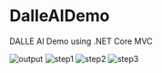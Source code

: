 # DalleAIDemo
DALLE AI Demo using .NET Core MVC

![output](https://lh3.googleusercontent.com/fife/APg5EObkpdDjQi5Q-UAfCTTNYaKWzg0uYhG7mRlf2sOtRwugR-4rzuiEoKDMtih-xXWdp7S-G6eOD9UHkTdO_2XiqWlUPu820OH4QjB9RSACCvJUJOYPCVg5l0ugqHs_lppf0N964ytffWsglWnrvgixLwKPh_F7xJjibR0rK-BFoCzlyS_1OLDGQ0EsWlu1L3aHd-FHRhu7-yDVHu_EDExScDrmJZ4AcU2Ftj0ux2O60b2bkeB7qMUo9E_aGWu1xh1XPdtWcX9fCvEjO1Rch0xRfcIsPnBWkeeKMI9kWag3tG8UgaI0aSOPK47r4M-CP7aGWKnsD985NJwGvzDLJRNJqibumPdKBBUXdcwe-HrKYj6QVrjzKWjrq_88mIiZ91b7_Qinq2wVT3XQ55hJ6Q8KGQ2X3ywNXMJOFQCylmCOyokcqwAzsCCqQlAhjpBOC9V5vDalHcpGxsmsXubC3dq9cpNBHQIPblbjEfGp8pGyC7tsNouNYVNKT7GR-euplkRXZ7KDOSqIu6JL985jTTv-YqS9-cnI_X9M4C2rOVQzD1OX5-ig92jPp8zC2RaEjG1vZXUmWlhA-HwITTAoam2sSomLiROr31Y6TFa3ApgtEyoAWB4hH8VklyBzsSCHOn3OVp1R7fvphArHgMj_kokBDsdiDNh1Iep0ijqRg2VTRCMctSUsG2wDbfblDN-mFa5hzFXrsJJytu6xB-Ix5PuqaZZ5SFw0aVem5kPNEiRnHW7kXQgtLO99ETR_ErN_aOvxUTsCZnErnYA8lVNiEZi_lVmgaCIw0dXwcaUiQ47-PyfGtRuv2u_prBVRlgCwMUYnjEMa6r2ykEejN77HFdjq73ELI8aO2slQejqJh6fhy6u5pcyBDPEocBLWF2Vz52wIXAZy1WqqW8zGEoYZ4M7jHPWR9Qz7OgZQR3N6P-TRmaqZUrfl7LGQda_3bbylx3flG2MnASHlDKxv6EmS7Gf2Y_qJxCJrytbspE-vTZzRzcmEZ28PaVLu01kmeByYf06ZHrCYf62eAc6C8KesqgXTyntSY7f0X7EIVlUAynB2BhIQoNZMRU2gTq_ZQ5ek4hMYXHvlBl0oOnEJOCNfCcS-IWu_oJj9yUbZtsa8ZNMng6rgQL-ISotPTI_sk96TmQHbQ8XKqfPGhp7z8545ahXZj-foJRCqnUtzWR5RVnlcblQDHsWnO7mgN9apx3MFsfBZ44bs091Q-noYa9p8_G7DN8P8LFC_DT7a2qbKd_aaZveje20sG-qOw97pnAWLUUufmiXaPYZvBDEiWqdpWfPRpAdDryF3OWNBu_tlpupNT_-3KWkX1ghyMGnEu6FxXxav8UgTbkuddO2i6EkQ22uh-bpGpzrStRhX74nkHmoLkeA3aYoDR6t0bK5Ui-oiHmR9R8LPFHCphNhMgJOgXC0DKHqzq3vHBqwtT7sSlZeAo8kmdKas15IhHGuQmg-Tdfu8Nny6oN7bxaagdFT8M3YYjCO2KA=w2560-h1158)
![step1](https://lh3.googleusercontent.com/fife/APg5EOZFq_Dv6d9Hjg_a0ImUsCEpZKxde9xFbSuhndzIRozybdnNJTy-k2kENMEdnmLJY2DN2IxdWZz90hcKs6pKs_IIwGSmvOuJgHpMRtrDjFL8rHZ62rDhjWIaW26f6TiZr19yBNiCkqjm8zCHgIhVLulLmkBFklGDJZctnsV0x1gwgSy-gTARg6MFiyVbroKqXBCNpTYiPUXK4bvk4RE1K-OhlK8_rGboyIRyIBckBlj6-PAH7gGaRPIWbbEqcar29ykHvgsio8Kl8WVRsRbK8kDsHkgwHXJdNv1fSVzDOgOXHsT5I5D-BBdfN1tkSsM4S2H9qtQ_wydov9fLLUpm6jJGxszmPBlpAjugL_5rhWNZBdrhBcBLCv66VSEdtt3k8pM5sIvobRod6OgLYkNkA81cHV9DAOmsg1KV9vBCKammNAuTFJfb-kS_G5SdoFrTBz785q_GxkgFodSkc86SiDabpCep-68FKAGz45c9dxpfAAWOo9u16SLL9ppaMnm0HOCntZR39_ok9bxbX6SMM5Ut1Fs5qQHcE69n2YRG8CrdFrKhUDN6X2QH4CBME59v6M4SZp5uHoELhtz_cBauV-50op3mSDh0_IRcm3WD3Cr6QDlUoKOM_O_zTwrry59K8T-cE5IY_EpK0jtb3fI6Sm6nG3ptGDSYUrKK7daVoKXJ0vmNMyqhje9bzmIHPH0McGNpoUaBUqlL2v1E5vao8-7EEqlKJx99rkOFcJiAXZDDlygjexO7buAr_TwNZpx03qaVINlQTYh91LSfz583C5MeVkOQLj1LoGMybTgeeDiGIhKPyRD1mOFfBsHnswD6413BYcJ6kbOF5_hD-4OfToFiEC0PJM5XiVO-c9pJ84gxhwo3jxBg38_jgRjkUuAYpiDldjv6FcgZuAwMw794xdGxph-_CKDKduF-874n19mq3dM0hzZewvvdK6i7nv9l14WdVvLt-g=w2560-h1158)
![step2](https://lh3.googleusercontent.com/fife/APg5EOarkqft6qEvV_n78d0HKgR-QDBwFL6E00sFWnqVCtXMElFXIFaSL8snxDM28_CH7SSuJP4PlBwVoG7mhMi0wRT8WfodAS_9UgjJSK7QEMVOFsdcAueF3adHOyxNA7a21OiY1xoswjNPLU87hu4zdxn-58zC2Ty0g69f4W5sHiSzSfeTTbCH2eYCnnNTwhUCMxn8NkrHlxpEcMFEdaNTtRM1Rgp1yxckwb17pcF0yz5FY15b_ZetPZ2vHjJzTxqv8hU0imzjcbluy8pKHTi6t5YwZboOQ_IREnzkRS2iax7MJEZMmjShUIq1VB1s0wFR2OMs3GzpDs9mNEdik95PdGCoKyQBMWwZRjNVW1i5hvF5aWTc3hQyY9R6Wa278ZhIk9C40Su75PTKK3TT3pPnxG6k1VKHFSs7DbTMHYVNnDb4KFlIOL_VFwcmob8ah-hVAfDzM0fvdbVP6lauc7N-EoVD2Ef8kAQISiWZIDgIvcxeyrIRSdpjHUE-xXdnPp8jBmoeW-qEiyU6eb9Xjr6kt0BJTHTsG0Gy4JF-U-0S4z2C-8oFx6bxur0kLTnOyqD5MH80HjbCWy5_VrW4KxK7VHBlpqLsg3vO7073u85yZZaqqmD3cWJeOcDE1usYG3LiHqscTc2F8NhPwmepohDBmph4JsRFpp_km2nANg2_ao3Ms_xvCHXnzZ2kAXmOIBMHWbTfv6yZC65yidfXK4BQWpEw_vr9WtaUZdW6ULdPH6CnR06OtWskodX_7k24V4hg4O98vvB9Anwh9I9Nv1iC2BGvJkUubnd4GioRdSiTs4fc0PIvU_to7P7HyIRjGyKzkS7Tij_UsG6Oxm7cCu4qHFkvldOrBWGaxq_f9W2UGGoOkLkvv-qxM8qkIk17IHVuPnKoMiI0foJcmfLoZgxWZMJPJXVP17uSR2paHQVwrCC5GUF0HFW6KyGby7UdL0kgotlQ4Yuu-dFzkfR5v4FK-AdpsjK3rxsK-zncmPcVZ57B-riEaf276Pud1cRVq-AT1qRsiXQYPj7EG0DX5balJrfNdziG63gJZEgQje7lEUAJZgB7eABzmWwH_OZDkoiVBIBlCa3Srt_MiEpWeHSsLXfUmK9OageUqg289NXqcSVx3QoNGbAlhJUZ2RdnUv08danydl-lfiYq0UdRzvKx7cKRR07GG0fJSSKQUY9_Oom4xzGiu6awZSgS6343-W06nFw--dziU0RFbxENv8fjhxdsrD4NHOlhyfsONjZcpIWs5fsNv9NgZMlv4Ahg5e0Vz9pi6JTaLqdLRE4xHmPVxS-7Jwd85E7PosWWPRAyxx3x98J0oNnFZEnuABkIud3rTZIpJqg1Ff5e0JovX_HegYbo1MEFhhrv4unuGgztlu6UoYaxpAF9leX-KpfA72RC16-mlEBOT533Yx87ep5dBUrOC74nkI2pET-bSjyQTRPZL855ELyxEujk6vzD-4NAYse6MrOnk7syXBBw-Coz-qjcig=w2560-h1158)
![step3](https://lh3.googleusercontent.com/fife/APg5EOYg03uMcwHwUL1HuuXeOjYsf7_ZohAaKjCkzs1jyW9R9VImvU9RjGTUmXc8TglC0YiLMce4zU3_yu96O9hAub2Rt0GvD16-oh2gDKvSGk4C8OvmhxqjB6Yvgm2dCtwahyWgWLhFgFNTdtXjkX88aMJJogOlXgFjFSzFuGh0XcHxIzOsqWEK8AbiPtuLhfO1BS4L-Gw6rd6bDpuZytOD_vfy3i6bUmuttDVLTCVrqIM0ojzOATASj7N3pSxed2p1j1IxGQM2O9yZ8TeafCqxqJbgC_nWEb2kOylqtwpEdXuLuZBGhJmjMFOBPUQqsU5GqjMkIbAPPDD9Z98srSnZTjXV8xlY2CrfjeJ1VLdf-3XG3RR7VXyRFfG75LacSijmcv93onLLAs5YeoBE7BI1G1k_U2YieVjE_HeqBZBUYIBv4Pljo5qasHNGMBDIF9iSFhEOyElNkdTRgo-aYe_xKjoipPegKjkD4IbtF1ozg5hlQsAxFeBpa1GHLRojhRRFsEqsoP4_uSptPYhb9QXMwy8ks-yp_MDzmWLl14UHaYB0UKC5eU01fOil1sLZfLK_rJshX-tDo-efTS1gU6-5MOa6N-2Mit1NA1pwSAMvW_sLLxrjA_UbBgLT1PZCL_a0kzu4ZnsJm7mp-hT_CpXFjtAc7H070FMhT9nmQR4CvhNwlWFeMJj4rbVyEGntziglJAtnUxdSYaaEd4Wv-UHk0ZPvTAnKYV0iwmPnyIRbaFJDbkUmGxVrn1NEqHLLzJhnr_NaOUSsi28_v9z--UwaOXaVWrRvpbS4d-ITFBiyooqKYsOAfXXqYuMORsSnU4wHDfUKoR9wzo7sWvogyXXcroVmtu5zFsVXbivwFzwkE7sh4-j9PG3xpGU9j9TxiCgeMGLxO2SvCzz14VDhcC8ct14HF2sBeSJipVwK064uWoqhlHlHbMom6_LgN4StmcpDfYfxsdf0_8BF0Elbr4n4wudx9cghYx6D9hTZcdjUtEnKvg81O4ffLyxU3sDxJyois5ZYmoyvVAd6lqxe8Ymia8EH-WF1Mo6PAAiFVPoElSBSSsczokURvTXzuc4SbKrdFp3N8Cf7NfT-NAsW6rWXJWJ34sXDlZGCe8PArJfaoYWA1_4LuIrnAP9mzpgsgRomIz37QsT-kbqj3Tz3G7u1FwrcaE64DJ8YfBBrKmw3ly5-l74zY7r-Ah1gnkBAzUmTi2G1TRKyjvRLcIVkcLZUQ2ygo-eDEYf51aqSKXbpES6d6iKxBc7l2fX7K5O-KwF9YuweDoCGREwlEe_lLjaWD5H--Mm6XmR0hfU6WVT6U5SzYjHCENiAYmFVNuCFOkpUuSzw6KrHmGwuyZAa3cSSqjlj8y-MCWxsp1rhoCRcRG9wS5Dz6Vt7FNgwlK0QgEi7zHqCS4m6tm8qgTvItSun0VU_utvnH9ppnm3sAOHyQkQysrXZH-64w_dJyOV22ufyBNNQCbTwyz6rsl1AWrcegXz1zg=w2560-h1158)
